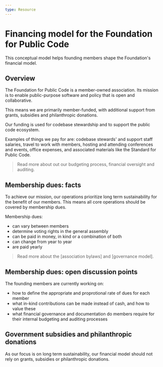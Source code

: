 ```yaml
--- 
type: Resource
---
```


# Financing model for the Foundation for Public Code

This conceptual model helps founding members shape the Foundation's financial model.

## Overview

The Foundation for Public Code is a member-owned association. Its mission is to enable public-purpose software and policy that is open and collaborative.

This means we are primarily member-funded, with additional support from grants, subsidies and philanthropic donations.

Our funding is used for codebase stewardship and to support the public code ecosystem. 

Examples of things we pay for are: codebase stewards' and support staff salaries, travel to work with members, hosting and attending conferences and events, office expenses, and associated materials like the Standard for Public Code.

> Read more about out our budgeting process, financial oversight and auditing. 

## Membership dues: facts

To achieve our mission, our operations prioritize long term sustainability for the benefit of our members. This means all core operations should be covered by membership dues. 

Membership dues:
* can vary between members
* determine voting rights in the general assembly 
* can be paid in money, in kind or a combination of both
* can change from year to year
* are paid yearly

> Read more about the [association bylaws] and [governance model].

## Membership dues: open discussion points

The founding members are currently working on:
* how to define the appropriate and proprotional rate of dues for each member
* what in-kind contributions can be made instead of cash, and how to value these
* what financial governance and documentation do members require for their internal budgeting and auditing processes

## Government subsidies and philanthropic donations

As our focus is on long term sustainability, our financial model should not rely on grants, subsidies or philanthropic donations.

